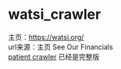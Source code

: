 # watsi_crawler
主页：https://watsi.org/  
url来源：主页 See Our Financials  
[patient crawler](https://github.com/hdiQz/watsi_crawler_pub/blob/main/patient_crawler.py) 已经是完整版  
